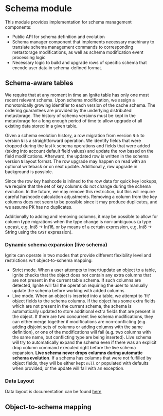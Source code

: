# Schema module

This module provides implementation for schema management components:

* Public API for schema definition and evolution
* Schema manager component that implements necessary machinary to translate schema management commands to corresponding
  metastorage modifications, as well as schema modification event processing logic 
* Necessary logic to build and upgrade rows of specific schema that encode user data in schema-defined format.

## Schema-aware tables
We require that at any moment in time an Ignite table has only one most recent relevant schema. Upon schema 
modification, we assign a monotonically growing identifier to each version of the cache schema. The ordering guarantees 
are provided by the underlying distributed metastorage. The history of schema versions must be kept in the metastorage 
for a long enough period of time to allow upgrade of all existing data stored in a given table.
              
Given a schema evolution history, a row migration from version `N-k` to version `N` is a straightforward operation. 
We identify fields that were dropped during the last k schema operations and fields that were added (taking into account
default field values) and update the row based on the field modifications. Afterward, the updated row is written in 
the schema version `N` layout format. The row upgrade may happen on read with an optional writeback or on next update. 
Additionally, row upgrade in background is possible.
              
Since the row key hashcode is inlined to the row data for quick key lookups, we require that the set of key columns 
do not change during the schema evolution. In the future, we may remove this restriction, but this will require careful 
hashcode calculation adjustments. Removing a column from the key columns does not seem to be possible since it may 
produce duplicates, and we assume PK has no duplicates.
              
Additionally to adding and removing columns, it may be possible to allow for column type migrations when the type change 
is non-ambiguous (a type upcast, e.g. Int8 → Int16, or by means of a certain expression, e,g, Int8 → String using 
the `CAST` expression).

### Dynamic schema expansion (live schema)
Ignite can operate in two modes that provide different flexibility level and restrictions wrt object-to-schema mapping:
 * Strict mode. When a user attempts to insert/update an object to a table, Ignite checks that the object does not 
 contain any extra columns that are not present in the current table schema. If such columns are detected, Ignite will
 fail the operation requiring the user to manually update the schema before working with added columns.     
 * Live mode. When an object is inserted into a table, we attempt to 'fit' object fields to the schema columns. If the 
 object has some extra fields which are not present in the current schema, the schema is automatically updated to store 
 additional extra fields that are present in the object. If there are two concurrent live schema modifications, they can 
 either merge together if modifications are non-conflicting (e.g. adding disjoint sets of columns or adding columns with
 the same definition), or one of the modifications will fail (e.g. two columns with the same name, but conflicting type
 are being inserted). Live schema will try to automatically expand the schema even if there was an explicit drop column
 command executed right before the live schema expansion. **Live schema never drops columns during automatic schema 
 evolution.** If a schema has columns that were not fulfilled by object fields, they will be either kept `null` or 
 populated with defaults when provided, or the update will fail with an exception.
 
### Data Layout
Data layout is documentation can be found [here](src/main/java/org/apache/ignite/internal/schema/README.md)

## Object-to-schema mapping
